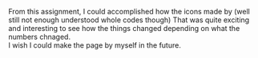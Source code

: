 From this assignment, I could accomplished how the icons made by (well still not enough understood whole codes though) That was quite exciting and interesting to see how the things changed depending on what the numbers chnaged.  
I wish I could make the page by myself in the future.  